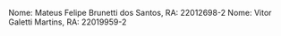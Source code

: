 Nome: Mateus Felipe Brunetti dos Santos, RA: 22012698-2
Nome: Vitor Galetti Martins, RA: 22019959-2
